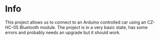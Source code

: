 # Info
This project allows us to connect to an Arduino controlled car using an CZ-HC-05 Bluetooth module. The project is in a very basic state, has some errors and probably needs an upgrade but it should work.
